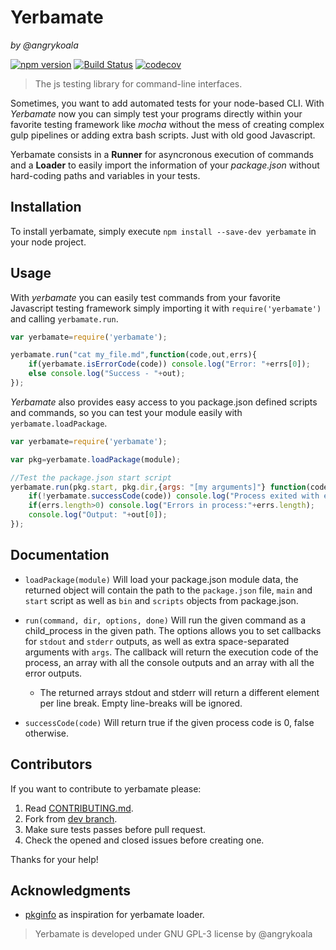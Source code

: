Yerbamate
=========
_by @angrykoala_

[![npm version](https://badge.fury.io/js/yerbamate.svg)](https://badge.fury.io/js/yerbamate)
[![Build Status](https://travis-ci.org/angrykoala/yerbamate.svg?branch=master)](https://travis-ci.org/angrykoala/yerbamate)
[![codecov](https://codecov.io/gh/angrykoala/yerbamate/branch/master/graph/badge.svg)](https://codecov.io/gh/angrykoala/yerbamate)


> The js testing library for command-line interfaces.

Sometimes, you want to add automated tests for your node-based CLI. With _Yerbamate_ now you can simply test your programs directly within your favorite testing framework like _mocha_ without the mess of creating complex gulp pipelines or adding extra bash scripts. Just with old good Javascript.

Yerbamate consists in a **Runner** for asyncronous execution of commands and a **Loader** to easily import the information of your _package.json_ without hard-coding paths and variables in your tests. 

## Installation
To install yerbamate, simply execute `npm install --save-dev yerbamate` in your node project.

## Usage
With _yerbamate_ you can easily test commands from your favorite Javascript testing framework simply importing it with `require('yerbamate')` and calling `yerbamate.run`.

```js
var yerbamate=require('yerbamate');

yerbamate.run("cat my_file.md",function(code,out,errs){
    if(yerbamate.isErrorCode(code)) console.log("Error: "+errs[0]);
    else console.log("Success - "+out);    
});
```

_Yerbamate_ also provides easy access to you package.json defined scripts and commands, so you can test your module easily with `yerbamate.loadPackage`.

```js
var yerbamate=require('yerbamate');

var pkg=yerbamate.loadPackage(module);

//Test the package.json start script
yerbamate.run(pkg.start, pkg.dir,{args: "[my arguments]"} function(code,out,errs){
    if(!yerbamate.successCode(code)) console.log("Process exited with error code");
    if(errs.length>0) console.log("Errors in process:"+errs.length);
    console.log("Output: "+out[0]);
});
```


## Documentation

* `loadPackage(module)` Will load your package.json module data, the returned object will contain the path to the `package.json` file, `main` and `start` script as well as `bin` and `scripts` objects from package.json.

* `run(command, dir, options, done)` Will run the given command as a child_process in the given path. The options allows you to set callbacks for `stdout` and `stderr` outputs, as well as extra space-separated arguments with `args`. The callback will return the execution code of the process, an array with all the console outputs and an array with all the error outputs.

  * The returned arrays stdout and stderr will return a different element per line break. Empty line-breaks will be ignored.

* `successCode(code)` Will return true if the given process code is 0, false otherwise.

## Contributors
If you want to contribute to yerbamate please:   

1. Read [CONTRIBUTING.md](CONTRIBUTING.md).
2. Fork from [dev branch](https://github.com/angrykoala/yerbamate/tree/dev).
3. Make sure tests passes before pull request.
4. Check the opened and closed issues before creating one.

Thanks for your help!

## Acknowledgments
* [pkginfo](https://github.com/indexzero/node-pkginfo) as inspiration for yerbamate loader.

>Yerbamate is developed under GNU GPL-3 license by @angrykoala 
